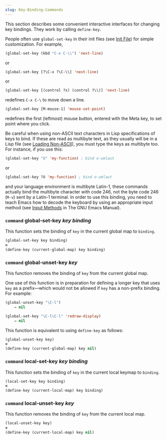 ```yaml
---
slug: Key-Binding-Commands
---
```


This section describes some convenient interactive interfaces for changing key bindings. They work by calling `define-key`.

People often use `global-set-key` in their init files (see [Init File](/docs/elisp/Init-File)) for simple customization. For example,

```lisp
(global-set-key (kbd "C-x C-\\") 'next-line)
```

or

```lisp
(global-set-key [?\C-x ?\C-\\] 'next-line)
```

or

```lisp
(global-set-key [(control ?x) (control ?\\)] 'next-line)
```

redefines `C-x C-\` to move down a line.

```lisp
(global-set-key [M-mouse-1] 'mouse-set-point)
```

redefines the first (leftmost) mouse button, entered with the Meta key, to set point where you click.

Be careful when using non-ASCII text characters in Lisp specifications of keys to bind. If these are read as multibyte text, as they usually will be in a Lisp file (see [Loading Non-ASCII](/docs/elisp/Loading-Non_002dASCII)), you must type the keys as multibyte too. For instance, if you use this:

```lisp
(global-set-key "ö" 'my-function) ; bind o-umlaut
```

or

```lisp
(global-set-key ?ö 'my-function) ; bind o-umlaut
```

and your language environment is multibyte Latin-1, these commands actually bind the multibyte character with code 246, not the byte code 246 (`M-v`) sent by a Latin-1 terminal. In order to use this binding, you need to teach Emacs how to decode the keyboard by using an appropriate input method (see [Input Methods](https://www.gnu.org/software/emacs/manual/html_mono/emacs.html#Input-Methods) in The GNU Emacs Manual).

### <span className="tag command">`command`</span> **global-set-key** *key binding*

This function sets the binding of `key` in the current global map to `binding`.

```lisp
(global-set-key key binding)
≡
(define-key (current-global-map) key binding)
```

### <span className="tag command">`command`</span> **global-unset-key** *key*

This function removes the binding of `key` from the current global map.

One use of this function is in preparation for defining a longer key that uses `key` as a prefix—which would not be allowed if `key` has a non-prefix binding. For example:

```lisp
(global-unset-key "\C-l")
    ⇒ nil
```

```lisp
(global-set-key "\C-l\C-l" 'redraw-display)
    ⇒ nil
```

This function is equivalent to using `define-key` as follows:

```lisp
(global-unset-key key)
≡
(define-key (current-global-map) key nil)
```

### <span className="tag command">`command`</span> **local-set-key** *key binding*

This function sets the binding of `key` in the current local keymap to `binding`.

```lisp
(local-set-key key binding)
≡
(define-key (current-local-map) key binding)
```

### <span className="tag command">`command`</span> **local-unset-key** *key*

This function removes the binding of `key` from the current local map.

```lisp
(local-unset-key key)
≡
(define-key (current-local-map) key nil)
```
